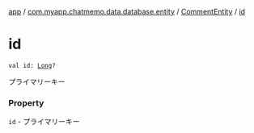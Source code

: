 [app](../../index.md) / [com.myapp.chatmemo.data.database.entity](../index.md) / [CommentEntity](index.md) / [id](./id.md)

# id

`val id: `[`Long`](https://kotlinlang.org/api/latest/jvm/stdlib/kotlin/-long/index.html)`?`

プライマリーキー

### Property

`id` - プライマリーキー